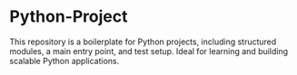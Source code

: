 # Python-Project
This repository is a boilerplate for Python projects, including structured modules, a main entry point, and test setup. Ideal for learning and building scalable Python applications.
